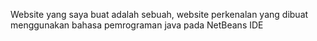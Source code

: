 Website yang saya buat adalah sebuah, website perkenalan yang dibuat menggunakan bahasa pemrograman java pada NetBeans IDE
